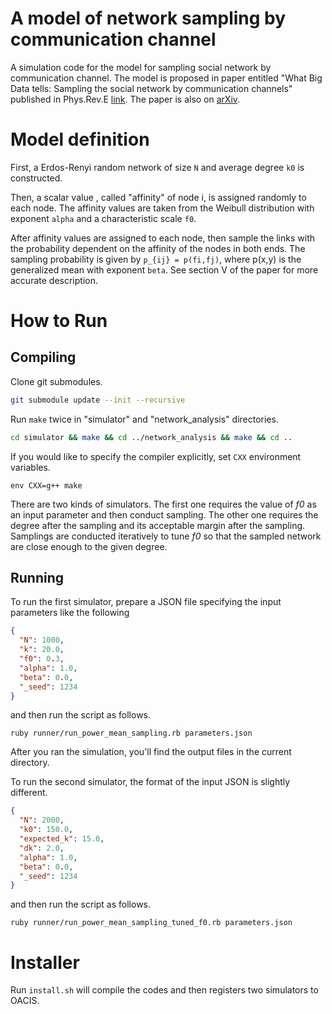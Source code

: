 # A model of network sampling by communication channel

A simulation code for the model for sampling social network by communication channel.
The model is proposed in paper entitled "What Big Data tells: Sampling the social network by communication channels" published in Phys.Rev.E [link](https://journals.aps.org/pre/abstract/10.1103/PhysRevE.94.052319).
The paper is also on [arXiv](https://arxiv.org/abs/1511.08749).

# Model definition

First, a Erdos-Renyi random network of size `N` and average degree `k0` is constructed.

Then, a scalar value , called "affinity" of node i, is assigned randomly to each node.
The affinity values are taken from the Weibull distribution with exponent `alpha` and a characteristic scale `f0`.

After affinity values are assigned to each node, then sample the links with the probability dependent on the affinity of the nodes in both ends.
The sampling probability is given by `p_{ij} = p(fi,fj)`, where p(x,y) is the generalized mean with exponent `beta`.
See section V of the paper for more accurate description.

# How to Run

## Compiling

Clone git submodules.

```sh
git submodule update --init --recursive
```

Run `make` twice in "simulator" and "network\_analysis" directories.

```sh
cd simulator && make && cd ../network_analysis && make && cd ..
```

If you would like to specify the compiler explicitly, set `CXX` environment variables.

```
env CXX=g++ make
```

There are two kinds of simulators.
The first one requires the value of *f0* as an input parameter and then conduct sampling.
The other one requires the degree after the sampling and its acceptable margin after the sampling.
Samplings are conducted iteratively to tune *f0* so that the sampled network are close enough to the given degree.

## Running

To run the first simulator, prepare a JSON file specifying the input parameters like the following

```json
{
  "N": 1000,
  "k": 20.0,
  "f0": 0.3,
  "alpha": 1.0,
  "beta": 0.0,
  "_seed": 1234
}
```

and then run the script as follows.

```
ruby runner/run_power_mean_sampling.rb parameters.json
```

After you ran the simulation, you'll find the output files in the current directory.

To run the second simulator, the format of the input JSON is slightly different.

```json
{
  "N": 2000,
  "k0": 150.0,
  "expected_k": 15.0,
  "dk": 2.0,
  "alpha": 1.0,
  "beta": 0.0,
  "_seed": 1234
}
```

and then run the script as follows.

```
ruby runner/run_power_mean_sampling_tuned_f0.rb parameters.json
```

# Installer

Run `install.sh` will compile the codes and then registers two simulators to OACIS.

